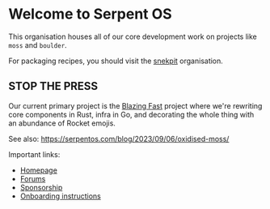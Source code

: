# Welcome to Serpent OS

This organisation houses all of our core development work on projects like `moss` and `boulder`.

For packaging recipes, you should visit the [snekpit](https://github.com/snekpit) organisation.

## STOP THE PRESS

Our current primary project is the [Blazing Fast](https://github.com/orgs/serpent-os/projects/4) project
where we're rewriting core components in Rust, infra in Go, and decorating the whole thing with an abundance
of Rocket emojis.

See also: https://serpentos.com/blog/2023/09/06/oxidised-moss/

Important links:

 - [Homepage](https://serpentos.com)
 - [Forums](https://forums.serpentos.com)
 - [Sponsorship](https://github.com/sponsors/ikeycode?o=sd&sc=t)
 - [Onboarding instructions](https://github.com/serpent-os/onboarding)
